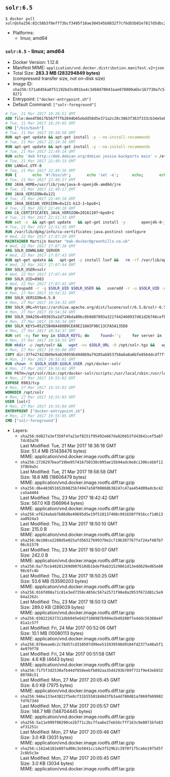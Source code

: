 ## `solr:6.5`

```console
$ docker pull solr@sha256:82c58b3f8eff73bcf3495f18ae304545b8832f7cf6db5b02e7817d5dbc24e309
```

-	Platforms:
	-	linux; amd64

### `solr:6.5` - linux; amd64

-	Docker Version: 1.12.6
-	Manifest MIME: `application/vnd.docker.distribution.manifest.v2+json`
-	Total Size: **283.3 MB (283294849 bytes)**  
	(compressed transfer size, not on-disk size)
-	Image ID: `sha256:571a0456a0f51192bd3c001ba4c3d60d70043aae070009a6bc1b7730a7c58271`
-	Entrypoint: `["docker-entrypoint.sh"]`
-	Default Command: `["solr-foreground"]`

```dockerfile
# Tue, 21 Mar 2017 18:28:51 GMT
ADD file:4eedf861fb567fffb2694b65ebdd58d5e371a2c28c3863f363f333cb34e5eb7b in / 
# Tue, 21 Mar 2017 18:29:05 GMT
CMD ["/bin/bash"]
# Tue, 21 Mar 2017 19:10:58 GMT
RUN apt-get update && apt-get install -y --no-install-recommends 		ca-certificates 		curl 		wget 	&& rm -rf /var/lib/apt/lists/*
# Tue, 21 Mar 2017 22:14:36 GMT
RUN apt-get update && apt-get install -y --no-install-recommends 		bzip2 		unzip 		xz-utils 	&& rm -rf /var/lib/apt/lists/*
# Tue, 21 Mar 2017 22:49:14 GMT
RUN echo 'deb http://deb.debian.org/debian jessie-backports main' > /etc/apt/sources.list.d/jessie-backports.list
# Tue, 21 Mar 2017 22:49:15 GMT
ENV LANG=C.UTF-8
# Tue, 21 Mar 2017 22:49:16 GMT
RUN { 		echo '#!/bin/sh'; 		echo 'set -e'; 		echo; 		echo 'dirname "$(dirname "$(readlink -f "$(which javac || which java)")")"'; 	} > /usr/local/bin/docker-java-home 	&& chmod +x /usr/local/bin/docker-java-home
# Tue, 21 Mar 2017 22:49:17 GMT
ENV JAVA_HOME=/usr/lib/jvm/java-8-openjdk-amd64/jre
# Tue, 21 Mar 2017 22:49:17 GMT
ENV JAVA_VERSION=8u121
# Tue, 21 Mar 2017 22:49:18 GMT
ENV JAVA_DEBIAN_VERSION=8u121-b13-1~bpo8+1
# Tue, 21 Mar 2017 22:49:18 GMT
ENV CA_CERTIFICATES_JAVA_VERSION=20161107~bpo8+1
# Tue, 21 Mar 2017 22:51:33 GMT
RUN set -x 	&& apt-get update 	&& apt-get install -y 		openjdk-8-jre-headless="$JAVA_DEBIAN_VERSION" 		ca-certificates-java="$CA_CERTIFICATES_JAVA_VERSION" 	&& rm -rf /var/lib/apt/lists/* 	&& [ "$JAVA_HOME" = "$(docker-java-home)" ]
# Tue, 21 Mar 2017 22:51:35 GMT
RUN /var/lib/dpkg/info/ca-certificates-java.postinst configure
# Wed, 22 Mar 2017 17:07:29 GMT
MAINTAINER Martijn Koster "mak-docker@greenhills.co.uk"
# Wed, 22 Mar 2017 17:07:30 GMT
ARG SOLR_DOWNLOAD_SERVER
# Wed, 22 Mar 2017 17:07:43 GMT
RUN apt-get update &&   apt-get -y install lsof &&   rm -rf /var/lib/apt/lists/*
# Wed, 22 Mar 2017 17:07:44 GMT
ENV SOLR_USER=solr
# Wed, 22 Mar 2017 17:07:44 GMT
ENV SOLR_UID=8983
# Wed, 22 Mar 2017 17:07:45 GMT
RUN groupadd -r -g $SOLR_UID $SOLR_USER &&   useradd -r -u $SOLR_UID -g $SOLR_USER $SOLR_USER
# Mon, 27 Mar 2017 19:54:32 GMT
ENV SOLR_VERSION=6.5.0
# Mon, 27 Mar 2017 19:54:33 GMT
ENV SOLR_URL=https://archive.apache.org/dist/lucene/solr/6.5.0/solr-6.5.0.tgz
# Mon, 27 Mar 2017 19:54:34 GMT
ENV SOLR_SHA256=893835a1d724bda80bc0b9d87893a321f442460937d61d26746cefb52286543c
# Mon, 27 Mar 2017 19:54:34 GMT
ENV SOLR_KEYS=052C5B48A480B9CEA9E218A5F98C13CFA5A135D8
# Mon, 27 Mar 2017 19:54:37 GMT
RUN set -e; for key in $SOLR_KEYS; do     found='';     for server in       ha.pool.sks-keyservers.net       hkp://keyserver.ubuntu.com:80       hkp://p80.pool.sks-keyservers.net:80       pgp.mit.edu     ; do       echo "  trying $server for $key";       gpg --keyserver "$server" --keyserver-options timeout=10 --recv-keys "$key" && found=yes && break;     done;     test -z "$found" && echo >&2 "error: failed to fetch $key from several disparate servers -- network issues?" && exit 1;   done;   exit 0
# Mon, 27 Mar 2017 19:54:55 GMT
RUN mkdir -p /opt/solr &&   wget -nv $SOLR_URL -O /opt/solr.tgz &&   wget -nv $SOLR_URL.asc -O /opt/solr.tgz.asc &&   echo "$SOLR_SHA256 */opt/solr.tgz" | sha256sum -c - &&   (>&2 ls -l /opt/solr.tgz /opt/solr.tgz.asc) &&   gpg --batch --verify /opt/solr.tgz.asc /opt/solr.tgz &&   tar -C /opt/solr --extract --file /opt/solr.tgz --strip-components=1 &&   rm /opt/solr.tgz* &&   rm -Rf /opt/solr/docs/ &&   mkdir -p /opt/solr/server/solr/lib /opt/solr/server/solr/mycores &&   sed -i -e 's/#SOLR_PORT=8983/SOLR_PORT=8983/' /opt/solr/bin/solr.in.sh &&   sed -i -e '/-Dsolr.clustering.enabled=true/ a SOLR_OPTS="$SOLR_OPTS -Dsun.net.inetaddr.ttl=60 -Dsun.net.inetaddr.negative.ttl=60"' /opt/solr/bin/solr.in.sh &&   chown -R $SOLR_USER:$SOLR_USER /opt/solr &&   mkdir /docker-entrypoint-initdb.d /opt/docker-solr/
# Mon, 27 Mar 2017 19:55:00 GMT
COPY dir:37fe27423809e9a020959b49d869a79285ab853758a6a8a6bfe8564dcdf7ff56 in /opt/docker-solr/scripts 
# Mon, 27 Mar 2017 19:55:01 GMT
RUN chown -R $SOLR_USER:$SOLR_USER /opt/docker-solr
# Mon, 27 Mar 2017 19:55:02 GMT
ENV PATH=/opt/solr/bin:/opt/docker-solr/scripts:/usr/local/sbin:/usr/local/bin:/usr/sbin:/usr/bin:/sbin:/bin
# Mon, 27 Mar 2017 19:55:02 GMT
EXPOSE 8983/tcp
# Mon, 27 Mar 2017 19:55:03 GMT
WORKDIR /opt/solr
# Mon, 27 Mar 2017 19:55:03 GMT
USER [solr]
# Mon, 27 Mar 2017 19:55:04 GMT
ENTRYPOINT ["docker-entrypoint.sh"]
# Mon, 27 Mar 2017 19:55:05 GMT
CMD ["solr-foreground"]
```

-	Layers:
	-	`sha256:6d827a3ef358f4fa21ef8251f95492e667da826653fd43641cef5a877dc03a70`  
		Last Modified: Tue, 21 Mar 2017 18:38:18 GMT  
		Size: 51.4 MB (51438476 bytes)  
		MIME: application/vnd.docker.image.rootfs.diff.tar.gzip
	-	`sha256:2726297beaf19be957416750338c095ae15b94adc0e8c1306cebbf113f8b9a5c`  
		Last Modified: Tue, 21 Mar 2017 19:58:58 GMT  
		Size: 18.6 MB (18606479 bytes)  
		MIME: application/vnd.docker.image.rootfs.diff.tar.gzip
	-	`sha256:d6e483851652b9825b74947a58f00868b38247c47aa454d09adcbc42ca5a4404`  
		Last Modified: Thu, 23 Mar 2017 18:42:42 GMT  
		Size: 567.0 KB (566964 bytes)  
		MIME: application/vnd.docker.image.rootfs.diff.tar.gzip
	-	`sha256:ef624abeb7b86d6e49695d5e19f510137408c991650ff916ccf1d613aa8924a3`  
		Last Modified: Thu, 23 Mar 2017 18:50:10 GMT  
		Size: 215.0 B  
		MIME: application/vnd.docker.image.rootfs.diff.tar.gzip
	-	`sha256:0e108ce2208d5e025afd56527699370e2c719b307767fa724af487b796cb1579`  
		Last Modified: Thu, 23 Mar 2017 18:50:07 GMT  
		Size: 242.0 B  
		MIME: application/vnd.docker.image.rootfs.diff.tar.gzip
	-	`sha256:6a77bcb48281269d007610db1bdef9ab31529861d13edd629ed65e8098c6fc4b`  
		Last Modified: Thu, 23 Mar 2017 18:50:25 GMT  
		Size: 53.6 MB (53590203 bytes)  
		MIME: application/vnd.docker.image.rootfs.diff.tar.gzip
	-	`sha256:016fd08a71c81e3ed7358c4856c567a2571f98e8a2953f672d81c5e964a2262c`  
		Last Modified: Thu, 23 Mar 2017 18:50:13 GMT  
		Size: 289.0 KB (289029 bytes)  
		MIME: application/vnd.docker.image.rootfs.diff.tar.gzip
	-	`sha256:030222637311dbb945e642f106987b994e2b49208f7e4ddc56360a4f81a1c57f`  
		Last Modified: Fri, 24 Mar 2017 00:52:06 GMT  
		Size: 10.1 MB (10080113 bytes)  
		MIME: application/vnd.docker.image.rootfs.diff.tar.gzip
	-	`sha256:878eeae0c2c78d57cd310507d99ee515939598d9184fd2377a48a5f14e979f78`  
		Last Modified: Fri, 24 Mar 2017 00:51:58 GMT  
		Size: 4.6 KB (4643 bytes)  
		MIME: application/vnd.docker.image.rootfs.diff.tar.gzip
	-	`sha256:f1f5f3d2530afb44df858eebfb092aa35d4293b789f731f9e43eb93280788c51`  
		Last Modified: Mon, 27 Mar 2017 20:05:45 GMT  
		Size: 8.0 KB (7975 bytes)  
		MIME: application/vnd.docker.image.rootfs.diff.tar.gzip
	-	`sha256:946e133e43022f5e0cf31b55501848d3fb3a4d780d01a7069fb09902fdf673dd`  
		Last Modified: Mon, 27 Mar 2017 20:05:57 GMT  
		Size: 148.7 MB (148704445 bytes)  
		MIME: application/vnd.docker.image.rootfs.diff.tar.gzip
	-	`sha256:5a11e999f00290ce2b771c2bc7faa6e27eb56cfff163c9e8071bfe83af31251c`  
		Last Modified: Mon, 27 Mar 2017 20:05:46 GMT  
		Size: 3.0 KB (3031 bytes)  
		MIME: application/vnd.docker.image.rootfs.diff.tar.gzip
	-	`sha256:c162a6102e807ad08c3e5841cc1de3f529b2c3970f175ca6e1975d5f2c6b5c3e`  
		Last Modified: Mon, 27 Mar 2017 20:05:45 GMT  
		Size: 3.0 KB (3034 bytes)  
		MIME: application/vnd.docker.image.rootfs.diff.tar.gzip
